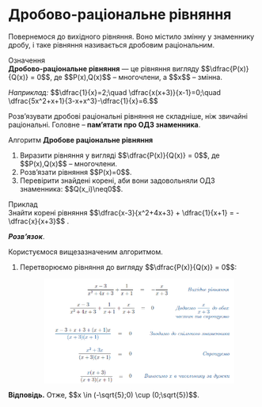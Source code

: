 # Дробово-раціональне рівняння

<p>Повернемося до вихідного рівняння. Воно містило змінну у знаменнику дробу, і таке рівняння називається дробовим раціональним.</p>

<div class="space">
<div class="eoz-wrap">
<span class="eoz">Означення</span>
<div class="eoz-text">
<b>Дробово-раціональне рівняння</b> — це рівняння вигляду $$\dfrac{P(x)}{Q(x)} = 0$$, де $$P(x),Q(x)$$ – многочлени, а $$x$$ – змінна.
</div>
</div>
</div>

<p><i>Наприклад:</i> $$\dfrac{1}{x}=2;\quad \dfrac{x(x+3)}{x-1}=0;\quad \dfrac{5x^2+x+1}{3-x+x^3}-\dfrac{1}{x}=6.$$</p>

<p>Розв’язувати дробові раціональні рівняння не складніше, ніж звичайні раціональні. Головне – <b>пам’ятати про ОДЗ знаменника</b>.</p>

<div class="space">
<div class="alg-wrap">
<span class="alg">Алгоритм</span> <b>Дробове раціональне рівняння</b>
<div class="alg-text">
<ol>
<li>Виразити рівняння у вигляді $$\dfrac{P(x)}{Q(x)} = 0$$, де $$P(x),Q(x)$$ – многочлени.</li>
<li>Розв’язати рівняння $$P(x)=0$$.</li>
<li>Перевірити знайдені корені, аби вони задовольняли ОДЗ знаменника: $$Q(x_i)\neq0$$.</li>
</ol>
</div>
</div>
</div>

<div class="space">
<div class="task-wrap">
<span class="task">Приклад</span>
<div class="task-text">
Знайти корені рівняння $$\dfrac{x-3}{x^2+4x+3} + \dfrac{1}{x+1} = -\dfrac{x}{x+3}$$ . 
<p><b><i>Розв’язок</i></b>.</p>
<p>Користуємося вищезазначеним алгоритмом.</p>
<ol>
<li>Перетворюємо рівняння до вигляду $$\dfrac{P(x)}{Q(x)} = 0$$:</li>
<div class="space"><p align="center"><img align="middle" width="80%" height="80%" class="image" src="../pics/143/p34_e4.png"/></p></div>
</ol>
<b>Вiдповiдь.</b> Отже, $$x \in (-\sqrt{5};0) \cup (0;\sqrt{5})$$.
</div>
</div>
</div>